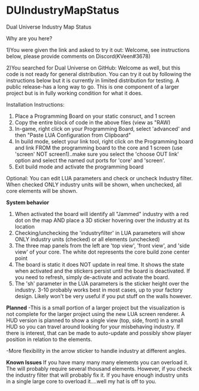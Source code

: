 # DUIndustryMapStatus
Dual Universe Industry Map Status

Why are you here?

1)You were given the link and asked to try it out: Welcome, see instructions below, please provide comments on Discord(KVeen#3678)

2)You searched for Dual Universe on GitHub: Welcome as well, but this code is not ready for general distribution. You can try it out by following the instructions below but it is currently in limited distribution for testing. A public release-has a long way to go. This is one component of a larger project but is in fully working condition for what it does. 

Installation Instructions:
1) Place a Programming Board on your static consruct, and 1 screen
3) Copy the entire block of code in the above files (view as "RAW)
4) In-game, right click on your Programming Board, select 'advanced' and then "Paste LUA Configuration from Clipboard"
5) In build mode, select your link tool, right click on the Programming board and link FROM the programming board to the core and 1 screen (use 'screen' NOT screen1)..make sure you select the 'choose OUT link' option and select the named out ports for 'core' and 'screen'. 
6) Exit build mode and activate the programming board

Optional: You can edit LUA parameters and check or uncheck Industry filter. When checked ONLY industry units will be shown, when unchecked, all core elements will be shown.

**System behavior**

  1) When activated the board will identify all "Jammed" industry with a red dot on the map AND place a 3D sticker hovering over the industry at its location
  2) Checking/unchecking the 'industryfilter' in LUA parameters will show ONLY industry units (checked) or all elements (unchecked)
  3) The three map panels from the left are 'top view', 'front view', and 'side view' of your core. The white dot represents the core build zone center point
  4) The board is static it does NOT update in real time. It shows the state when activated and the stickers persist until the board is deactivated. If you need to refresh, simply de-activate and activate the board.
  5) The 'sh' parameter in the LUA parameters is the sticker height over the industry. 3-10 probably works best in most cases, up to your factory design. Likely won't be very useful if you put stuff on the walls however.
  
  **Planned**
  -This is a small portion of a larger project but the visualization is not complete for the larger project using the new LUA screen renderer. A HUD version is planned to show a single view (top, side, front) in a small HUD so you can travel around looking for your misbehaving industry. If there is interest, that can be made to auto-update and possibly show player position in relation to the elements.
  
  -More flexibility in the arrow sticker to handle industry at different angles.
  
  
  **Known Issues**
  If you have many many many elements you can overload it. The will probably require several thousand elements. However, if you check the industry filter that will probably fix it. If you have enough industry units in a single large core to overload it....well my hat is off to you. 
